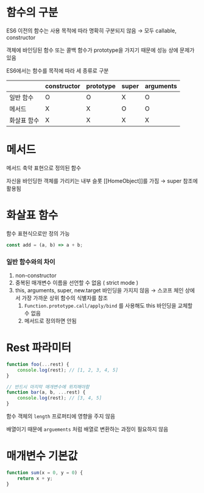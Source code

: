 # 함수의 구분

ES6 이전의 함수는 사용 목적에 따라 명확히 구분되지 않음 → 모두 callable, constructor

객체에 바인딩된 함수 또는 콜백 함수가 prototype을 가지기 때문에 성능 상에 문제가 있음

ES6에서는 함수를 목적에 따라 세 종류로 구분

|  | constructor | prototype | super | arguments |
| --- | --- | --- | --- | --- |
| 일반 함수 | O | O | X | O |
| 메서드 | X | X | O | O |
| 화살표 함수 | X | X | X | X |

# 메서드

메서드 축약 표현으로 정의된 함수

자신을 바인딩한 객체를 가리키는 내부 슬롯 [[HomeObject]]를 가짐 → super 참조에 활용됨

# 화살표 함수

함수 표현식으로만 정의 가능

```jsx
const add = (a, b) => a + b;
```

### 일반 함수와의 차이

1. non-constructor
2. 중복된 매개변수 이름을 선언할 수 없음 ( strict mode )
3. this, arguments, super, new.target 바인딩을 가지지 않음 → 스코프 체인 상에서 가장 가까운 상위 함수의 식별자를 참조
    1. `Function.prototype.call/apply/bind` 를 사용해도 this 바인딩을 교체할 수 없음
    2. 메서드로 정의하면 안됨

# Rest 파라미터

```jsx
function foo(...rest) {
	console.log(rest); // [1, 2, 3, 4, 5]
}

// 반드시 마지막 매개변수에 위치해야함
function bar(a, b, ...rest) {
	console.log(rest); // [3, 4, 5]
}
```

함수 객체의 `length` 프로퍼티에 영향을 주지 않음

배열이기 때문에 `arguements` 처럼 배열로 변환하는 과정이 필요하지 않음

# 매개변수 기본값

```jsx
function sum(x = 0, y = 0) {
	return x + y;
}
```
